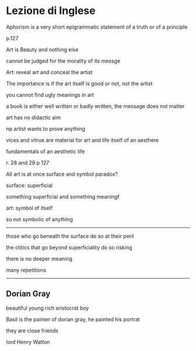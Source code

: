 # Lezione di Inglese


Aphorism is a very short epigrammatic statement of a truth or of a principle

p.127

Art is Beauty and nothing else

cannot be judged for the morality of its messge

Art: reveal art and conceal the artist

The importance is if the art itself is good or not, not the artist

you cannot find ugly meanings in art

a book is either well written or badly written, the message does not matter


art has no didactic aim


np artist wants to prove anything

vices and vitrue are material for art and life itself of an aesthere

fundamentals of an aesthetic life


r. 28 and 29
p 127

All art is at once surface and symbol
paradox?


surface: superficial

something superficial and something meaningf

art: symbol of itself

so not symbolic of anything

---
those who go beneath the surface do so at their peril

the ctitics that go beyond superficiality do so risking

there is no deeper meaning

 many repetitions

---
## Dorian Gray
beautiful young rich aristocrat boy

Basil is the painter of dorian gray, he painted his portrat

they are close friends


lord Henry Watton
<!--stackedit_data:
eyJoaXN0b3J5IjpbLTEyODM1MzQxNTEsNDg2MTMzNDQ2LC02Nz
EyMTYyOTldfQ==
-->